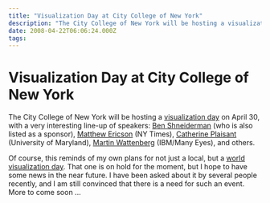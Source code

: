 ```yaml
---
title: "Visualization Day at City College of New York"
description: "The City College of New York will be hosting a visualization day on April 30, with a very interesting line-up of speakers: Ben Shneiderman (who is also listed as a sponsor), Matthew Ericson (NY Times), Catherine Plaisant (University of Maryland), Martin Wattenberg (IBM/Many Eyes), and others."
date: 2008-04-22T06:06:24.000Z
tags: 
---
```


# Visualization Day at City College of New York

The City College of New York will be hosting a <a href="http://www-cs.ccny.cuny.edu/general/VisualizationDay.htm">visualization day</a> on April 30, with a very interesting line-up of speakers: <a href="http://www.cs.umd.edu/~ben/">Ben Shneiderman</a> (who is also listed as a sponsor), <a href="http://ericson.net/home/index.php">Matthew Ericson</a> (NY Times), <a href="http://www.cs.umd.edu/hcil/members/cplaisant/">Catherine Plaisant</a> (University of Maryland), <a href="http://bewitched.com/">Martin Wattenberg</a> (IBM/Many Eyes), and others.

Of course, this reminds of my own plans for not just a local, but a <a href="/blog/we-need-a-world-visualization-day.html">world visualization day</a>. That one is on hold for the moment, but I hope to have some news in the near future. I have been asked about it by several people recently, and I am still convinced that there is a need for such an event. More to come soon ...


